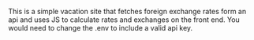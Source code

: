 This is a simple vacation site that fetches foreign exchange rates form an api and uses JS to calculate rates and exchanges on the front end.  You would need to change the .env to include a valid api key.
